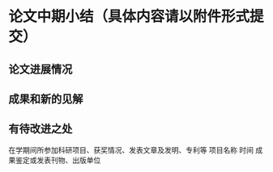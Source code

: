 # 论文中期小结（具体内容请以附件形式提交）

## 论文进展情况



## 成果和新的见解

## 有待改进之处

在学期间所参加科研项目、获奖情况、发表文章及发明、专利等
项目名称 时间 成果鉴定或发表刊物、出版单位
  